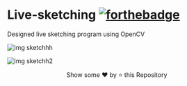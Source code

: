 # Live-sketching [![forthebadge](https://forthebadge.com/images/badges/made-with-python.svg)](https://forthebadge.com)

Designed live sketching program using OpenCV 


![img sketchhh](https://user-images.githubusercontent.com/55251741/103464081-416ba800-4d57-11eb-8257-eaace37e00d1.PNG)

![img sketchh2](https://user-images.githubusercontent.com/55251741/103464083-429cd500-4d57-11eb-83be-5d85bb30d6a0.PNG)

<p align="center">Show some ❤️ by ⭐ this Repository</p>








